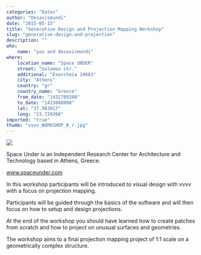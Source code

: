 ```yaml
---
categories: "Dates"
author: "Desaxismundi"
date: "2015-05-15"
title: "Generative Design and Projection Mapping Workshop"
slug: "generative-design-and-projection"
description: ""
who: 
    name: "you and desaxismundi"
where: 
    location_name: "Space UNDER"
    street: "Solomou str."
    additional: "Exarcheia 10683"
    city: "Athens"
    country: "gr"
    country_name: "Greece"
    from_date: "1432789200"
    to_date: "1433080800"
    lat: "37.983917"
    long: "23.729360"
imported: "true"
thumb: "vvvv_WORKSHOP_B_r.jpg"
---
```



![](vvvv_WORKSHOP_B_r.jpg) 



Space Under is an Independent Research Center for Architecture and Technology based in Athens, Greece.

www.spaceunder.com

In this workshop participants will be introduced to visual design with vvvv with a focus on projection mapping. 

Participants will be guided through the basics of the software and will then focus on how to setup and design projections. 

At the end of the workshop you should have learned how to create patches from scratch and how to project on unusual surfaces and geometries. 

The workshop aims to a final projection mapping project of 1:1 scale on a geometrically complex structure.

